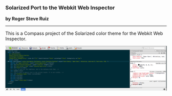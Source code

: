 ### Solarized Port to the Webkit Web Inspector
__by Roger Steve Ruiz__
___

This is a Compass project of the Solarized color theme for the Webkit Web Inspector.

![Demo](img/demo.png)